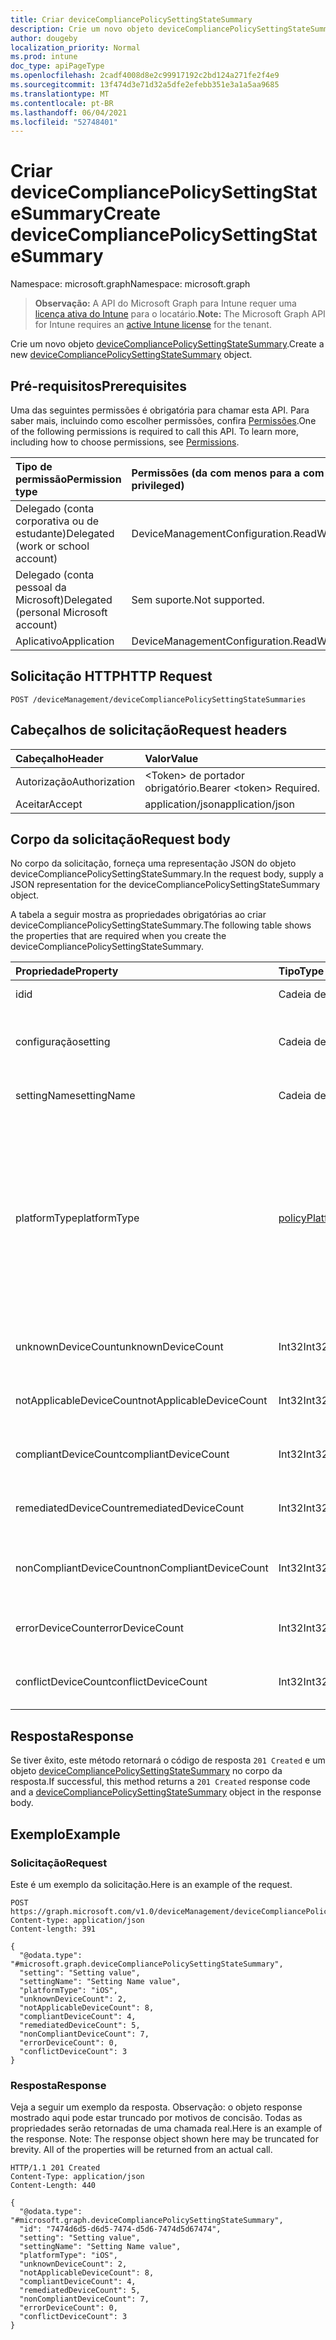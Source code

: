 ```yaml
---
title: Criar deviceCompliancePolicySettingStateSummary
description: Crie um novo objeto deviceCompliancePolicySettingStateSummary.
author: dougeby
localization_priority: Normal
ms.prod: intune
doc_type: apiPageType
ms.openlocfilehash: 2cadf4008d8e2c99917192c2bd124a271fe2f4e9
ms.sourcegitcommit: 13f474d3e71d32a5dfe2efebb351e3a1a5aa9685
ms.translationtype: MT
ms.contentlocale: pt-BR
ms.lasthandoff: 06/04/2021
ms.locfileid: "52748401"
---
```

# <a name="create-devicecompliancepolicysettingstatesummary"></a><span data-ttu-id="feccf-103">Criar deviceCompliancePolicySettingStateSummary</span><span class="sxs-lookup"><span data-stu-id="feccf-103">Create deviceCompliancePolicySettingStateSummary</span></span>

<span data-ttu-id="feccf-104">Namespace: microsoft.graph</span><span class="sxs-lookup"><span data-stu-id="feccf-104">Namespace: microsoft.graph</span></span>

> <span data-ttu-id="feccf-105">**Observação:** A API do Microsoft Graph para Intune requer uma [licença ativa do Intune](https://go.microsoft.com/fwlink/?linkid=839381) para o locatário.</span><span class="sxs-lookup"><span data-stu-id="feccf-105">**Note:** The Microsoft Graph API for Intune requires an [active Intune license](https://go.microsoft.com/fwlink/?linkid=839381) for the tenant.</span></span>

<span data-ttu-id="feccf-106">Crie um novo objeto [deviceCompliancePolicySettingStateSummary](../resources/intune-deviceconfig-devicecompliancepolicysettingstatesummary.md).</span><span class="sxs-lookup"><span data-stu-id="feccf-106">Create a new [deviceCompliancePolicySettingStateSummary](../resources/intune-deviceconfig-devicecompliancepolicysettingstatesummary.md) object.</span></span>

## <a name="prerequisites"></a><span data-ttu-id="feccf-107">Pré-requisitos</span><span class="sxs-lookup"><span data-stu-id="feccf-107">Prerequisites</span></span>
<span data-ttu-id="feccf-p101">Uma das seguintes permissões é obrigatória para chamar esta API. Para saber mais, incluindo como escolher permissões, confira [Permissões](/graph/permissions-reference).</span><span class="sxs-lookup"><span data-stu-id="feccf-p101">One of the following permissions is required to call this API. To learn more, including how to choose permissions, see [Permissions](/graph/permissions-reference).</span></span>

|<span data-ttu-id="feccf-110">Tipo de permissão</span><span class="sxs-lookup"><span data-stu-id="feccf-110">Permission type</span></span>|<span data-ttu-id="feccf-111">Permissões (da com menos para a com mais privilégios)</span><span class="sxs-lookup"><span data-stu-id="feccf-111">Permissions (from least to most privileged)</span></span>|
|:---|:---|
|<span data-ttu-id="feccf-112">Delegado (conta corporativa ou de estudante)</span><span class="sxs-lookup"><span data-stu-id="feccf-112">Delegated (work or school account)</span></span>|<span data-ttu-id="feccf-113">DeviceManagementConfiguration.ReadWrite.All</span><span class="sxs-lookup"><span data-stu-id="feccf-113">DeviceManagementConfiguration.ReadWrite.All</span></span>|
|<span data-ttu-id="feccf-114">Delegado (conta pessoal da Microsoft)</span><span class="sxs-lookup"><span data-stu-id="feccf-114">Delegated (personal Microsoft account)</span></span>|<span data-ttu-id="feccf-115">Sem suporte.</span><span class="sxs-lookup"><span data-stu-id="feccf-115">Not supported.</span></span>|
|<span data-ttu-id="feccf-116">Aplicativo</span><span class="sxs-lookup"><span data-stu-id="feccf-116">Application</span></span>|<span data-ttu-id="feccf-117">DeviceManagementConfiguration.ReadWrite.All</span><span class="sxs-lookup"><span data-stu-id="feccf-117">DeviceManagementConfiguration.ReadWrite.All</span></span>|

## <a name="http-request"></a><span data-ttu-id="feccf-118">Solicitação HTTP</span><span class="sxs-lookup"><span data-stu-id="feccf-118">HTTP Request</span></span>
<!-- {
  "blockType": "ignored"
}
-->
``` http
POST /deviceManagement/deviceCompliancePolicySettingStateSummaries
```

## <a name="request-headers"></a><span data-ttu-id="feccf-119">Cabeçalhos de solicitação</span><span class="sxs-lookup"><span data-stu-id="feccf-119">Request headers</span></span>
|<span data-ttu-id="feccf-120">Cabeçalho</span><span class="sxs-lookup"><span data-stu-id="feccf-120">Header</span></span>|<span data-ttu-id="feccf-121">Valor</span><span class="sxs-lookup"><span data-stu-id="feccf-121">Value</span></span>|
|:---|:---|
|<span data-ttu-id="feccf-122">Autorização</span><span class="sxs-lookup"><span data-stu-id="feccf-122">Authorization</span></span>|<span data-ttu-id="feccf-123">&lt;Token&gt; de portador obrigatório.</span><span class="sxs-lookup"><span data-stu-id="feccf-123">Bearer &lt;token&gt; Required.</span></span>|
|<span data-ttu-id="feccf-124">Aceitar</span><span class="sxs-lookup"><span data-stu-id="feccf-124">Accept</span></span>|<span data-ttu-id="feccf-125">application/json</span><span class="sxs-lookup"><span data-stu-id="feccf-125">application/json</span></span>|

## <a name="request-body"></a><span data-ttu-id="feccf-126">Corpo da solicitação</span><span class="sxs-lookup"><span data-stu-id="feccf-126">Request body</span></span>
<span data-ttu-id="feccf-127">No corpo da solicitação, forneça uma representação JSON do objeto deviceCompliancePolicySettingStateSummary.</span><span class="sxs-lookup"><span data-stu-id="feccf-127">In the request body, supply a JSON representation for the deviceCompliancePolicySettingStateSummary object.</span></span>

<span data-ttu-id="feccf-128">A tabela a seguir mostra as propriedades obrigatórias ao criar deviceCompliancePolicySettingStateSummary.</span><span class="sxs-lookup"><span data-stu-id="feccf-128">The following table shows the properties that are required when you create the deviceCompliancePolicySettingStateSummary.</span></span>

|<span data-ttu-id="feccf-129">Propriedade</span><span class="sxs-lookup"><span data-stu-id="feccf-129">Property</span></span>|<span data-ttu-id="feccf-130">Tipo</span><span class="sxs-lookup"><span data-stu-id="feccf-130">Type</span></span>|<span data-ttu-id="feccf-131">Descrição</span><span class="sxs-lookup"><span data-stu-id="feccf-131">Description</span></span>|
|:---|:---|:---|
|<span data-ttu-id="feccf-132">id</span><span class="sxs-lookup"><span data-stu-id="feccf-132">id</span></span>|<span data-ttu-id="feccf-133">Cadeia de caracteres</span><span class="sxs-lookup"><span data-stu-id="feccf-133">String</span></span>|<span data-ttu-id="feccf-134">Chave da entidade.</span><span class="sxs-lookup"><span data-stu-id="feccf-134">Key of the entity.</span></span>|
|<span data-ttu-id="feccf-135">configuração</span><span class="sxs-lookup"><span data-stu-id="feccf-135">setting</span></span>|<span data-ttu-id="feccf-136">Cadeia de caracteres</span><span class="sxs-lookup"><span data-stu-id="feccf-136">String</span></span>|<span data-ttu-id="feccf-137">O nome da classe de configuração e o nome da propriedade.</span><span class="sxs-lookup"><span data-stu-id="feccf-137">The setting class name and property name.</span></span>|
|<span data-ttu-id="feccf-138">settingName</span><span class="sxs-lookup"><span data-stu-id="feccf-138">settingName</span></span>|<span data-ttu-id="feccf-139">Cadeia de caracteres</span><span class="sxs-lookup"><span data-stu-id="feccf-139">String</span></span>|<span data-ttu-id="feccf-140">Nome da configuração.</span><span class="sxs-lookup"><span data-stu-id="feccf-140">Name of the setting.</span></span>|
|<span data-ttu-id="feccf-141">platformType</span><span class="sxs-lookup"><span data-stu-id="feccf-141">platformType</span></span>|[<span data-ttu-id="feccf-142">policyPlatformType</span><span class="sxs-lookup"><span data-stu-id="feccf-142">policyPlatformType</span></span>](../resources/intune-deviceconfig-policyplatformtype.md)|<span data-ttu-id="feccf-143">Plataforma de configuração.</span><span class="sxs-lookup"><span data-stu-id="feccf-143">Setting platform.</span></span> <span data-ttu-id="feccf-144">Os valores possíveis são: `android`, `iOS`, `macOS`, `windowsPhone81`, `windows81AndLater`, `windows10AndLater`, `androidWorkProfile`, `all`.</span><span class="sxs-lookup"><span data-stu-id="feccf-144">Possible values are: `android`, `iOS`, `macOS`, `windowsPhone81`, `windows81AndLater`, `windows10AndLater`, `androidWorkProfile`, `all`.</span></span>|
|<span data-ttu-id="feccf-145">unknownDeviceCount</span><span class="sxs-lookup"><span data-stu-id="feccf-145">unknownDeviceCount</span></span>|<span data-ttu-id="feccf-146">Int32</span><span class="sxs-lookup"><span data-stu-id="feccf-146">Int32</span></span>|<span data-ttu-id="feccf-147">Número de dispositivos desconhecidos</span><span class="sxs-lookup"><span data-stu-id="feccf-147">Number of unknown devices</span></span>|
|<span data-ttu-id="feccf-148">notApplicableDeviceCount</span><span class="sxs-lookup"><span data-stu-id="feccf-148">notApplicableDeviceCount</span></span>|<span data-ttu-id="feccf-149">Int32</span><span class="sxs-lookup"><span data-stu-id="feccf-149">Int32</span></span>|<span data-ttu-id="feccf-150">Número de dispositivos não aplicáveis</span><span class="sxs-lookup"><span data-stu-id="feccf-150">Number of not applicable devices</span></span>|
|<span data-ttu-id="feccf-151">compliantDeviceCount</span><span class="sxs-lookup"><span data-stu-id="feccf-151">compliantDeviceCount</span></span>|<span data-ttu-id="feccf-152">Int32</span><span class="sxs-lookup"><span data-stu-id="feccf-152">Int32</span></span>|<span data-ttu-id="feccf-153">Número de dispositivos em conformidade</span><span class="sxs-lookup"><span data-stu-id="feccf-153">Number of compliant devices</span></span>|
|<span data-ttu-id="feccf-154">remediatedDeviceCount</span><span class="sxs-lookup"><span data-stu-id="feccf-154">remediatedDeviceCount</span></span>|<span data-ttu-id="feccf-155">Int32</span><span class="sxs-lookup"><span data-stu-id="feccf-155">Int32</span></span>|<span data-ttu-id="feccf-156">Número de dispositivos corrigidos</span><span class="sxs-lookup"><span data-stu-id="feccf-156">Number of remediated devices</span></span>|
|<span data-ttu-id="feccf-157">nonCompliantDeviceCount</span><span class="sxs-lookup"><span data-stu-id="feccf-157">nonCompliantDeviceCount</span></span>|<span data-ttu-id="feccf-158">Int32</span><span class="sxs-lookup"><span data-stu-id="feccf-158">Int32</span></span>|<span data-ttu-id="feccf-159">Número de dispositivos sem conformidade</span><span class="sxs-lookup"><span data-stu-id="feccf-159">Number of NonCompliant devices</span></span>|
|<span data-ttu-id="feccf-160">errorDeviceCount</span><span class="sxs-lookup"><span data-stu-id="feccf-160">errorDeviceCount</span></span>|<span data-ttu-id="feccf-161">Int32</span><span class="sxs-lookup"><span data-stu-id="feccf-161">Int32</span></span>|<span data-ttu-id="feccf-162">Número de dispositivos com erro</span><span class="sxs-lookup"><span data-stu-id="feccf-162">Number of error devices</span></span>|
|<span data-ttu-id="feccf-163">conflictDeviceCount</span><span class="sxs-lookup"><span data-stu-id="feccf-163">conflictDeviceCount</span></span>|<span data-ttu-id="feccf-164">Int32</span><span class="sxs-lookup"><span data-stu-id="feccf-164">Int32</span></span>|<span data-ttu-id="feccf-165">Número de dispositivos em conflito</span><span class="sxs-lookup"><span data-stu-id="feccf-165">Number of conflict devices</span></span>|



## <a name="response"></a><span data-ttu-id="feccf-166">Resposta</span><span class="sxs-lookup"><span data-stu-id="feccf-166">Response</span></span>
<span data-ttu-id="feccf-167">Se tiver êxito, este método retornará o código de resposta `201 Created` e um objeto [deviceCompliancePolicySettingStateSummary](../resources/intune-deviceconfig-devicecompliancepolicysettingstatesummary.md) no corpo da resposta.</span><span class="sxs-lookup"><span data-stu-id="feccf-167">If successful, this method returns a `201 Created` response code and a [deviceCompliancePolicySettingStateSummary](../resources/intune-deviceconfig-devicecompliancepolicysettingstatesummary.md) object in the response body.</span></span>

## <a name="example"></a><span data-ttu-id="feccf-168">Exemplo</span><span class="sxs-lookup"><span data-stu-id="feccf-168">Example</span></span>

### <a name="request"></a><span data-ttu-id="feccf-169">Solicitação</span><span class="sxs-lookup"><span data-stu-id="feccf-169">Request</span></span>
<span data-ttu-id="feccf-170">Este é um exemplo da solicitação.</span><span class="sxs-lookup"><span data-stu-id="feccf-170">Here is an example of the request.</span></span>
``` http
POST https://graph.microsoft.com/v1.0/deviceManagement/deviceCompliancePolicySettingStateSummaries
Content-type: application/json
Content-length: 391

{
  "@odata.type": "#microsoft.graph.deviceCompliancePolicySettingStateSummary",
  "setting": "Setting value",
  "settingName": "Setting Name value",
  "platformType": "iOS",
  "unknownDeviceCount": 2,
  "notApplicableDeviceCount": 8,
  "compliantDeviceCount": 4,
  "remediatedDeviceCount": 5,
  "nonCompliantDeviceCount": 7,
  "errorDeviceCount": 0,
  "conflictDeviceCount": 3
}
```

### <a name="response"></a><span data-ttu-id="feccf-171">Resposta</span><span class="sxs-lookup"><span data-stu-id="feccf-171">Response</span></span>
<span data-ttu-id="feccf-p103">Veja a seguir um exemplo da resposta. Observação: o objeto response mostrado aqui pode estar truncado por motivos de concisão. Todas as propriedades serão retornadas de uma chamada real.</span><span class="sxs-lookup"><span data-stu-id="feccf-p103">Here is an example of the response. Note: The response object shown here may be truncated for brevity. All of the properties will be returned from an actual call.</span></span>
``` http
HTTP/1.1 201 Created
Content-Type: application/json
Content-Length: 440

{
  "@odata.type": "#microsoft.graph.deviceCompliancePolicySettingStateSummary",
  "id": "7474d6d5-d6d5-7474-d5d6-7474d5d67474",
  "setting": "Setting value",
  "settingName": "Setting Name value",
  "platformType": "iOS",
  "unknownDeviceCount": 2,
  "notApplicableDeviceCount": 8,
  "compliantDeviceCount": 4,
  "remediatedDeviceCount": 5,
  "nonCompliantDeviceCount": 7,
  "errorDeviceCount": 0,
  "conflictDeviceCount": 3
}
```




